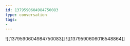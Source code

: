 ```yaml
---
id: 1379590604984750083
type: conversation
tags:
- 
---
```

![[1379590604984750083]]
![[1379590606016548864]]

